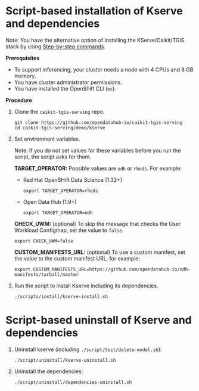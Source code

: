 # Script-based installation of Kserve and dependencies

Note: You have the alternative option of installing the KServe/Caikit/TGIS stack by using [Step-by-step commands](../../kserve/install-manual.md).

**Prerequisites**

- To support inferencing, your cluster needs a node with 4 CPUs and 8 GB memory.
- You have cluster administrator permissions.
- You have installed the OpenShift CLI (`oc`).

**Procedure**

1. Clone the `caikit-tgis-serving` repo.
   ~~~
   git clone https://github.com/opendatahub-io/caikit-tgis-serving
   cd caikit-tgis-serving/demo/kserve
   ~~~

2. Set environment variables.

   Note: If you do not set values for these variables before you run the script, the script asks for them.

   **TARGET_OPERATOR:** Possible values are `odh` or `rhods`. For example:
   - Red Hat OpenSHift Data Science (1.32+)
     ~~~
     export TARGET_OPERATOR=rhods
     ~~~

   - Open Data Hub (1.9+)
     ~~~
     export TARGET_OPERATOR=odh
     ~~~
  
   **CHECK_UWM:** (optional) To skip the message that checks the User Workload Configmap, set the value to `false`.
     ~~~
     export CHECK_UWM=false
     ~~~
   
   **CUSTOM_MANIFESTS_URL:** (optional) To use a custom manifest, set the value to the custom manifest URL, for example:
     ~~~
     export CUSTOM_MANIFESTS_URL=https://github.com/opendatahub-io/odh-manifests/tarball/master
     ~~~
   

3. Run the script to install Kserve including its dependencies.

   ~~~
   ./scripts/install/kserve-install.sh
   ~~~

# Script-based uninstall of Kserve and dependencies

1. Uninstall kserve (including `./script/test/delete-model.sh`):

   ~~~
   ./script/uninstall/kserve-uninstall.sh
   ~~~

2. Uninstall the dependencies:

   ~~~
   ./script/uninstall/dependencies-uninstall.sh
   ~~~
